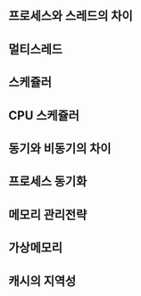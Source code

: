 ## 프로세스와 스레드의 차이
## 멀티스레드
## 스케쥴러
## CPU 스케쥴러
## 동기와 비동기의 차이
## 프로세스 동기화
## 메모리 관리전략
## 가상메모리
## 캐시의 지역성